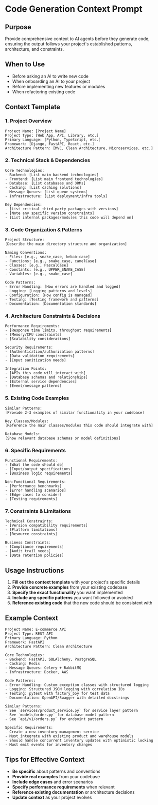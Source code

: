 # Code Generation Context Prompt

## Purpose
Provide comprehensive context to AI agents before they generate code, ensuring the output follows your project's established patterns, architecture, and constraints.

## When to Use
- Before asking an AI to write new code
- When onboarding an AI to your project
- Before implementing new features or modules
- When refactoring existing code

## Context Template

### 1. Project Overview
```
Project Name: [Project Name]
Project Type: [Web App, API, Library, etc.]
Primary Language: [Python, TypeScript, etc.]
Framework: [Django, FastAPI, React, etc.]
Architecture Pattern: [MVC, Clean Architecture, Microservices, etc.]
```

### 2. Technical Stack & Dependencies
```
Core Technologies:
- Backend: [List main backend technologies]
- Frontend: [List main frontend technologies]
- Database: [List databases and ORMs]
- Caching: [List caching solutions]
- Message Queues: [List queue systems]
- Infrastructure: [List deployment/infra tools]

Key Dependencies:
- [List critical third-party packages with versions]
- [Note any specific version constraints]
- [List internal packages/modules this code will depend on]
```

### 3. Code Organization & Patterns
```
Project Structure:
[Describe the main directory structure and organization]

Naming Conventions:
- Files: [e.g., snake_case, kebab-case]
- Functions: [e.g., snake_case, camelCase]
- Classes: [e.g., PascalCase]
- Constants: [e.g., UPPER_SNAKE_CASE]
- Variables: [e.g., snake_case]

Code Patterns:
- Error Handling: [How errors are handled and logged]
- Logging: [Logging patterns and levels]
- Configuration: [How config is managed]
- Testing: [Testing framework and patterns]
- Documentation: [Documentation standards]
```

### 4. Architecture Constraints & Decisions
```
Performance Requirements:
- [Response time limits, throughput requirements]
- [Memory/CPU constraints]
- [Scalability considerations]

Security Requirements:
- [Authentication/authorization patterns]
- [Data validation requirements]
- [Input sanitization needs]

Integration Points:
- [APIs this code will interact with]
- [Database schemas and relationships]
- [External service dependencies]
- [Event/message patterns]
```

### 5. Existing Code Examples
```
Similar Patterns:
[Provide 2-3 examples of similar functionality in your codebase]

Key Classes/Modules:
[Reference the main classes/modules this code should integrate with]

Database Models:
[Show relevant database schemas or model definitions]
```

### 6. Specific Requirements
```
Functional Requirements:
- [What the code should do]
- [Input/output specifications]
- [Business logic requirements]

Non-Functional Requirements:
- [Performance benchmarks]
- [Error handling scenarios]
- [Edge cases to consider]
- [Testing requirements]
```

### 7. Constraints & Limitations
```
Technical Constraints:
- [Version compatibility requirements]
- [Platform limitations]
- [Resource constraints]

Business Constraints:
- [Compliance requirements]
- [Audit trail needs]
- [Data retention policies]
```

## Usage Instructions

1. **Fill out the context template** with your project's specific details
2. **Provide concrete examples** from your existing codebase
3. **Specify the exact functionality** you want implemented
4. **Include any specific patterns** you want followed or avoided
5. **Reference existing code** that the new code should be consistent with

## Example Context

```
Project Name: E-commerce API
Project Type: REST API
Primary Language: Python
Framework: FastAPI
Architecture Pattern: Clean Architecture

Core Technologies:
- Backend: FastAPI, SQLAlchemy, PostgreSQL
- Caching: Redis
- Message Queues: Celery + RabbitMQ
- Infrastructure: Docker, AWS

Code Patterns:
- Error Handling: Custom exception classes with structured logging
- Logging: Structured JSON logging with correlation IDs
- Testing: pytest with factory_boy for test data
- Documentation: OpenAPI/Swagger with detailed docstrings

Similar Patterns:
- See `services/product_service.py` for service layer pattern
- See `models/order.py` for database model pattern
- See `api/v1/orders.py` for endpoint pattern

Specific Requirements:
- Create a new inventory management service
- Must integrate with existing product and warehouse models
- Should handle concurrent inventory updates with optimistic locking
- Must emit events for inventory changes
```

## Tips for Effective Context

- **Be specific** about patterns and conventions
- **Provide real examples** from your codebase
- **Include edge cases** and error scenarios
- **Specify performance requirements** when relevant
- **Reference existing documentation** or architecture decisions
- **Update context** as your project evolves
